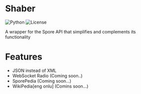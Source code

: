 # Shaber
![Python](https://img.shields.io/badge/Python-3.8%5E-blue.svg)
![License](https://img.shields.io/badge/license-MIT-green)

A wrapper for the Spore API that simplifies and complements its functionality

# Features
- JSON instead of XML
- WebSocket Radio (Coming soon..)
- SporePedia (Coming soon...)
- WikiPedia[eng onlu] (Comins soon...)
